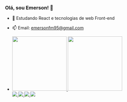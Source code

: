 ### Olá, sou Emerson! 👋

- 🌱 Estudando React e tecnologias de web Front-end
- 📫 Email: emersonfm95@gmail.com
-
    <div>
	<a href="https://github.com/emersonfmorais">
	<img height="180em" src="https://github-readme-stats.vercel.app/api?username=emersonfmorais&show_icons=true&theme=dracula&include_all_commits=true&count_private=true"/>
	<img height="180em" src="https://github-readme-stats.vercel.app/api/top-langs/?username=emersonfmorais&layout=compact&langs_count=16&theme=dracula"/>
    </div>    
	
	<div style="display: inline_block">
		<img src="https://img.icons8.com/color/48/000000/html-5--v1.png"/>
		<img src="https://img.icons8.com/color/48/000000/css3.png"/>
		<img src="https://img.icons8.com/color/48/000000/javascript--v1.png"/>
		<img src="https://img.icons8.com/offices/40/000000/react.png"/>
	</div>
		
